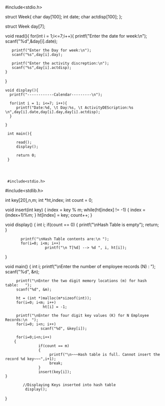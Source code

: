 #include<stdio.h>

 struct Week{
   char day[100];
   int date;
   char actdisp[100];
 };

 struct Week day[7];
  
   void read(){
       for(int i = 1;i<=7;i++){
       printf("Enter the date for week:\n");
       scanf("%d",&day[i].date);

       printf("Enter the Day for week:\n");
       scanf("%s",day[i].day);

       printf("Enter the activity discreption:\n");
       scanf("%s",day[i].actdisp);
    }
   }

    void display(){
      printf("------------Calendar---------\n");

      for(int i = 1; i<=7; i++){
         printf("Date:%d, \t Day:%s, \t ActivityDEScription:%s \n",day[i].date,day[i].day,day[i].actdisp);
      }

    }

     int main(){

         read();
         display();

         return 0;
     }



     
     #include<stdio.h>
#include<stdlib.h>

int key[20],n,m;
int *ht,index;
int count = 0;

void insert(int key)
{
            index = key % m;
            while(ht[index] != -1)
            {
                         index = (index+1)%m;
            }
            ht[index] = key;
            count++;
 }

void display()
{
           int i;
           if(count == 0)
          {
                         printf("\nHash Table is empty");
                         return;
           }

           printf("\nHash Table contents are:\n ");
           for(i=0; i<m; i++)
                      printf("\n T[%d] --> %d ", i, ht[i]);
}


void main()
{
         int i;
         printf("\nEnter the number of employee  records (N) :   ");
         scanf("%d", &n);

         printf("\nEnter the two digit memory locations (m) for hash table:   ");
         scanf("%d", &m);

         ht = (int *)malloc(m*sizeof(int));
         for(i=0; i<m; i++)
                     ht[i] = -1;

         printf("\nEnter the four digit key values (K) for N Employee Records:\n  ");
         for(i=0; i<n; i++)
                    scanf("%d", &key[i]);

         for(i=0;i<n;i++)
        {
                   if(count == m)
                   {
                        printf("\n~~~Hash table is full. Cannot insert the record %d key~~~",i+1);
                        break;
                   }
                   insert(key[i]);
    }

            //Displaying Keys inserted into hash table
             display();
}
